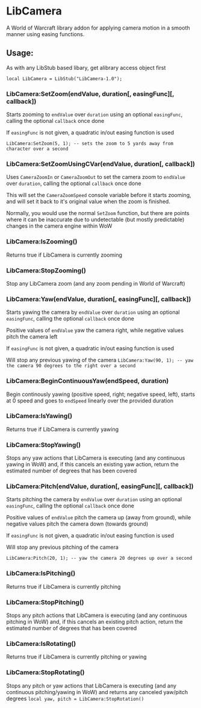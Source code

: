 # LibCamera
A World of Warcraft library addon for applying camera motion in a smooth manner using easing functions.

## Usage:
As with any LibStub based libary, get alibrary access object first
```
local LibCamera = LibStub("LibCamera-1.0");
```
### LibCamera:SetZoom(endValue, duration\[, easingFunc\]\[, callback\])
Starts zooming to `endValue` over `duration` using an optional `easingFunc`, calling the optional `callback` once done

If `easingFunc` is not given, a quadratic in/out easing function is used

`LibCamera:SetZoom(5, 1); -- sets the zoom to 5 yards away from character over a second` 
### LibCamera:SetZoomUsingCVar(endValue, duration\[, callback\])
Uses `CameraZoomIn` or `CameraZoomOut` to set the camera zoom to `endValue` over `duration`, calling the optional `callback` once done

This will set the `CameraZoomSpeed` console variable before it starts zooming, and will set it back to it's original value when the zoom is finished.

Normally, you would use the normal `SetZoom` function, but there are points where it can be inaccurate due to undetectable (but mostly predictable) changes in the camera engine within WoW

### LibCamera:IsZooming()
Returns true if LibCamera is currently zooming

### LibCamera:StopZooming()
Stop any LibCamera zoom (and any zoom pending in World of Warcraft)

### LibCamera:Yaw(endValue, duration\[, easingFunc\]\[, callback\])
Starts yawing the camera by `endValue` over `duration` using an optional `easingFunc`, calling the optional `callback` once done

Positive values of `endValue` yaw the camera right, while negative values pitch the camera left

If `easingFunc` is not given, a quadratic in/out easing function is used

Will stop any previous yawing of the camera
`LibCamera:Yaw(90, 1); -- yaw the camera 90 degrees to the right over a second`

### LibCamera:BeginContinuousYaw(endSpeed, duration)
Begin continously yawing (positive speed, right; negative speed, left), starts at 0 speed and goes to `endSpeed` linearly over the provided duration

### LibCamera:IsYawing()
Returns true if LibCamera is currently yawing

### LibCamera:StopYawing()
Stops any yaw actions that LibCamera is executing (and any continuous yawing in WoW) and, if this cancels an existing yaw action, return the estimated number of degrees that has been covered

### LibCamera:Pitch(endValue, duration\[, easingFunc\]\[, callback\])
Starts pitching the camera by `endValue` over `duration` using an optional `easingFunc`, calling the optional `callback` once done

Positive values of `endValue` pitch the camera up (away from ground), while negative values pitch the camera down (towards ground)

If `easingFunc` is not given, a quadratic in/out easing function is used

Will stop any previous pitching of the camera

`LibCamera:Pitch(20, 1); -- yaw the camera 20 degrees up over a second`

### LibCamera:IsPitching()
Returns true if LibCamera is currently pitching

### LibCamera:StopPitching()
Stops any pitch actions that LibCamera is executing (and any continuous pitching in WoW) and, if this cancels an existing pitch action, return the estimated number of degrees that has been covered

### LibCamera:IsRotating()
Returns true if LibCamera is currently pitching or yawing

### LibCamera:StopRotating()
Stops any pitch or yaw actions that LibCamera is executing (and any continuous pitching/yawing in WoW) and returns any canceled yaw/pitch degrees
`local yaw, pitch = LibCamera:StopRotation()`